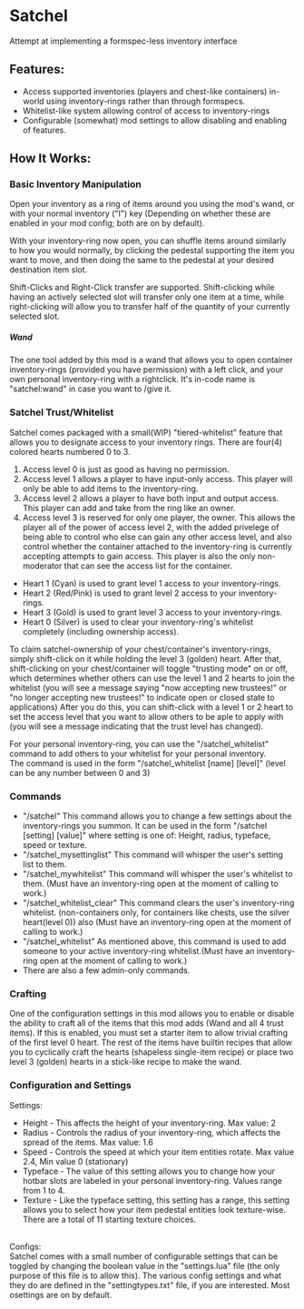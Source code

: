 # Satchel
Attempt at implementing a formspec-less inventory interface<br>


## Features:
- Access supported inventories (players and chest-like containers) in-world using inventory-rings rather than through formspecs.
- Whitelist-like system allowing control of access to inventory-rings
- Configurable (somewhat) mod settings to allow disabling and enabling of features.

## How It Works:

### Basic Inventory Manipulation
Open your inventory as a ring of items around you using the mod's wand, or with your normal inventory ("I") key (Depending on whether these are enabled in your mod config; both are on by default).<br>

With your inventory-ring now open, you can shuffle items around similarly to how you would normally, by clicking the pedestal supporting the item you want to move, and then doing the same to the pedestal at your desired destination item slot.<br>

Shift-Clicks and Right-Click transfer are supported. Shift-clicking while having an actively selected slot will transfer only one item at a time, while right-clicking will allow you to transfer half of the quantity of your currently selected slot.

##### Wand
The one tool added by this mod is a wand that allows you to open container inventory-rings (provided you have permission) with a left click, and your own personal inventory-ring with a rightclick. It's in-code name is "satchel:wand" in case you want to /give it.

### Satchel Trust/Whitelist
Satchel comes packaged with a small(WIP) "tiered-whitelist" feature that allows you to designate access to your inventory rings. There are four(4) colored hearts numbered 0 to 3. <br>

1. Access level 0 is just as good as having no permission.
1. Access level 1 allows a player to have input-only access. This player will only be able to add items to the inventory-ring.
1. Access level 2 allows a player to have both input and output access. This player can add and take from the ring like an owner.
1. Access level 3 is reserved for only one player, the owner. This allows the player all of the power of access level 2, with the added privelege of being able to control who else can gain any other access level, and also control whether the container attached to the inventory-ring is currently accepting attempts to gain access. This player is also the only non-moderator that can see the access list for the container.

- Heart 1 (Cyan) is used to grant level 1 access to your inventory-rings.
- Heart 2 (Red/Pink) is used to grant level 2 access to your inventory-rings.
- Heart 3 (Gold) is used to grant level 3 access to your inventory-rings.
- Heart 0 (Silver) is used to clear your inventory-ring's whitelist completely (including ownership access).

To claim satchel-ownership of your chest/container's inventory-rings, simply shift-click on it while holding the level 3 (golden) heart. After that, shift-clicking on your chest/container will toggle "trusting mode" on or off, which determines whether others can use the level 1 and 2 hearts to join the whitelist (you will see a message saying "now accepting new trustees!" or "no longer accepting new trustees!" to indicate open or closed state to applications) After you do this, you can shift-click with a level 1 or 2 heart to set the access level that you want to allow others to be aple to apply with (you will see a message indicating that the trust level has changed).

For your personal inventory-ring, you can use the "/satchel_whitelist" command to add others to your whitelist for your personal inventory.<br>
The command is used in the form "/satchel_whitelist [name] [level]" (level can be any number between 0 and 3)

### Commands

* "/satchel" This command allows you to change a few settings about the inventory-rings you summon. It can be used in the form "/satchel [setting] [value]" where setting is one of: Height, radius, typeface, speed or texture.
* "/satchel_mysettinglist" This command will whisper the user's setting list to them.
* "/satchel_mywhitelist" This command will whisper the user's whitelist to them. (Must have an inventory-ring open at the moment of calling to work.)
* "/satchel_whitelist_clear" This command clears the user's inventory-ring whitelist. (non-containers only, for containers like chests, use the silver heart(level 0)) also (Must have an inventory-ring open at the moment of calling to work.)
* "/satchel_whitelist" As mentioned above, this command is used to add someone to your active inventory-ring whitelist.(Must have an inventory-ring open at the moment of calling to work.)
* There are also a few admin-only commands.

### Crafting

One of the configuration settings in this mod allows you to enable or disable the ability to craft all of the items that this mod adds (Wand and all 4 trust items). If this is enabled, you must set a starter item to allow trivial crafting of the first level 0 heart. The rest of the items have builtin recipes that allow you to cyclically craft the hearts (shapeless single-item recipe) or place two level 3 (golden) hearts in a stick-like recipe to make the wand.

### Configuration and Settings

Settings:<br>
* Height - This affects the height of your inventory-ring. Max value: 2
* Radius - Controls the radius of your inventory-ring, which affects the spread of the items. Max value: 1.6
* Speed - Controls the speed at which your item entities rotate. Max value 2.4, Min value 0 (stationary)
* Typeface - The value of this setting allows you to change how your hotbar slots are labeled in your personal inventory-ring. Values range from 1 to 4.
* Texture - Like the typeface setting, this setting has a range, this setting allows you to select how your item pedestal entities look texture-wise. There are a total of 11 starting texture choices.<br><br>

Configs:<br>
Satchel comes with a small number of configurable settings that can be toggled by changing the boolean value in the "settings.lua" file (the only purpose of this file is to allow this).
The various config settings and what they do are defined in the "settingtypes.txt" file, if you are interested. Most osettings are on by default.

